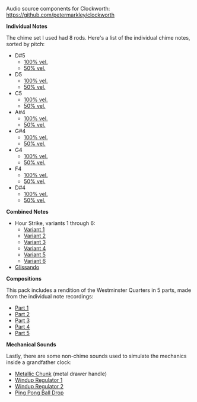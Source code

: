 Audio source components for Clockworth: <a href="https://github.com/petermarkley/clockworth" rel="nofollow">https://github.com/petermarkley/clockworth</a>

<b>Individual Notes</b>

The chime set I used had 8 rods. Here's a list of the individual chime notes, sorted by pitch:
<ul>
<li>D#5<ul><li><a href="https://freesound.org/people/QuartzMMN/sounds/448679/" rel="nofollow">100% vel.</a></li><li><a href="https://freesound.org/people/QuartzMMN/sounds/448680/" rel="nofollow">50% vel.</a></li></ul></li>
<li>D5<ul><li><a href="https://freesound.org/people/QuartzMMN/sounds/448677/" rel="nofollow">100% vel.</a></li><li><a href="https://freesound.org/people/QuartzMMN/sounds/448678/" rel="nofollow">50% vel.</a></li></ul></li>
<li>C5<ul><li><a href="https://freesound.org/people/QuartzMMN/sounds/448683/" rel="nofollow">100% vel.</a></li><li><a href="https://freesound.org/people/QuartzMMN/sounds/448684/" rel="nofollow">50% vel.</a></li></ul></li>
<li>A#4<ul><li><a href="https://freesound.org/people/QuartzMMN/sounds/448681/" rel="nofollow">100% vel.</a></li><li><a href="https://freesound.org/people/QuartzMMN/sounds/448682/" rel="nofollow">50% vel.</a></li></ul></li>
<li>G#4<ul><li><a href="https://freesound.org/people/QuartzMMN/sounds/448685/" rel="nofollow">100% vel.</a></li><li><a href="https://freesound.org/people/QuartzMMN/sounds/448686/" rel="nofollow">50% vel.</a></li></ul></li>
<li>G4<ul><li><a href="https://freesound.org/people/QuartzMMN/sounds/448687/" rel="nofollow">100% vel.</a></li><li><a href="https://freesound.org/people/QuartzMMN/sounds/448689/" rel="nofollow">50% vel.</a></li></ul></li>
<li>F4<ul><li><a href="https://freesound.org/people/QuartzMMN/sounds/448697/" rel="nofollow">100% vel.</a></li><li><a href="https://freesound.org/people/QuartzMMN/sounds/448691/" rel="nofollow">50% vel.</a></li></ul></li>
<li>D#4<ul><li><a href="https://freesound.org/people/QuartzMMN/sounds/448694/" rel="nofollow">100% vel.</a></li><li><a href="https://freesound.org/people/QuartzMMN/sounds/448693/" rel="nofollow">50% vel.</a></li></ul></li>
</ul>

<b>Combined Notes</b>
<ul>
<li>Hour Strike, variants 1 through 6:<ul><li><a href="https://freesound.org/people/QuartzMMN/sounds/449216/" rel="nofollow">Variant 1</a></li><li><a href="https://freesound.org/people/QuartzMMN/sounds/449215/" rel="nofollow">Variant 2</a></li><li><a href="https://freesound.org/people/QuartzMMN/sounds/449218/" rel="nofollow">Variant 3</a></li><li><a href="https://freesound.org/people/QuartzMMN/sounds/449213/" rel="nofollow">Variant 4</a></li><li><a href="https://freesound.org/people/QuartzMMN/sounds/449218/" rel="nofollow">Variant 5</a></li><li><a href="https://freesound.org/people/QuartzMMN/sounds/449217/" rel="nofollow">Variant 6</a></li></ul>
</li><li><a href="https://freesound.org/people/QuartzMMN/sounds/448695/" rel="nofollow">Glissando</a></li>
</ul>

<b>Compositions</b>

This pack includes a rendition of the Westminster Quarters in 5 parts, made from the individual note recordings:

<ul>
<li><a href="https://freesound.org/people/QuartzMMN/sounds/449599/" rel="nofollow">Part 1</a></li>
<li><a href="https://freesound.org/people/QuartzMMN/sounds/449598/" rel="nofollow">Part 2</a></li>
<li><a href="https://freesound.org/people/QuartzMMN/sounds/449597/" rel="nofollow">Part 3</a></li>
<li><a href="https://freesound.org/people/QuartzMMN/sounds/449596/" rel="nofollow">Part 4</a></li>
<li><a href="https://freesound.org/people/QuartzMMN/sounds/449600/" rel="nofollow">Part 5</a></li>
</ul>

<b>Mechanical Sounds</b>

Lastly, there are some non-chime sounds used to simulate the mechanics inside a grandfather clock:
<ul>
<li><a href="https://freesound.org/people/QuartzMMN/sounds/448696/" rel="nofollow">Metallic Chunk</a> (metal drawer handle)</li>
<li><a href="https://freesound.org/people/QuartzMMN/sounds/448690/" rel="nofollow">Windup Regulator 1</a></li>
<li><a href="https://freesound.org/people/QuartzMMN/sounds/448692/" rel="nofollow">Windup Regulator 2</a></li>
<li><a href="https://freesound.org/people/QuartzMMN/sounds/448688/" rel="nofollow">Ping Pong Ball Drop</a></li>
</ul>
